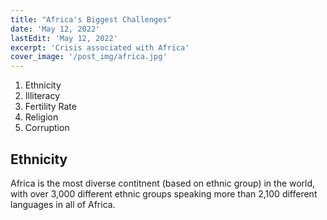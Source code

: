 ```yaml
---
title: "Africa's Biggest Challenges"
date: 'May 12, 2022'
lastEdit: 'May 12, 2022'
excerpt: 'Crisis associated with Africa'
cover_image: '/post_img/africa.jpg'
---
```


1. Ethnicity
2. Illiteracy
3. Fertility Rate
4. Religion
5. Corruption

## Ethnicity
Africa is the most diverse contitnent (based on ethnic group) in the world,  with over 3,000 different ethnic groups speaking more than 2,100 different languages in all of Africa. 